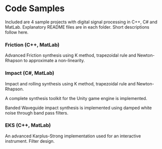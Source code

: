 # Code Samples

Included are 4 sample projects with digital signal processing in C++, C# and MatLab. Explanatory README files are in each folder. Short descriptions follow here.

### Friction (C++, MatLab)
Advanced Friction synthesis using K method, trapezoidal rule and Newton-Rhapson to approximate a non-linearity. 

### Impact (C#, MatLab)
Impact and rolling synthesis using K method, trapezoidal rule and Newton-Rhapson. 

A complete synthesis toolkit for the Unity game engine is implemented.

Banded Waveguide impact synthesis is implemented using damped white noise through band pass filters.

### EKS (C++, MatLab)
An advanced Karplus-Strong implementation used for an interactive instrument. Filter design.

